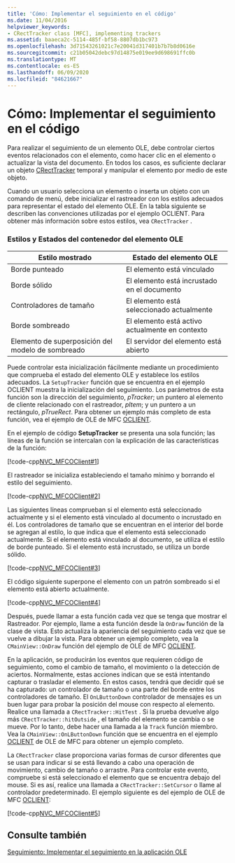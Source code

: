 ```yaml
---
title: 'Cómo: Implementar el seguimiento en el código'
ms.date: 11/04/2016
helpviewer_keywords:
- CRectTracker class [MFC], implementing trackers
ms.assetid: baaeca2c-5114-485f-bf58-8807db1bc973
ms.openlocfilehash: 3d71543261021c7e20041d317401b7b7b8d0616e
ms.sourcegitcommit: c21b05042debc97d14875e019ee9d698691ffc0b
ms.translationtype: MT
ms.contentlocale: es-ES
ms.lasthandoff: 06/09/2020
ms.locfileid: "84621667"
---
```

# <a name="how-to-implement-tracking-in-your-code"></a>Cómo: Implementar el seguimiento en el código

Para realizar el seguimiento de un elemento OLE, debe controlar ciertos eventos relacionados con el elemento, como hacer clic en el elemento o actualizar la vista del documento. En todos los casos, es suficiente declarar un objeto [CRectTracker](reference/crecttracker-class.md) temporal y manipular el elemento por medio de este objeto.

Cuando un usuario selecciona un elemento o inserta un objeto con un comando de menú, debe inicializar el rastreador con los estilos adecuados para representar el estado del elemento OLE. En la tabla siguiente se describen las convenciones utilizadas por el ejemplo OCLIENT. Para obtener más información sobre estos estilos, vea `CRectTracker` .

### <a name="container-styles-and-states-of-the-ole-item"></a>Estilos y Estados del contenedor del elemento OLE

|Estilo mostrado|Estado del elemento OLE|
|---------------------|-----------------------|
|Borde punteado|El elemento está vinculado|
|Borde sólido|El elemento está incrustado en el documento|
|Controladores de tamaño|El elemento está seleccionado actualmente|
|Borde sombreado|El elemento está activo actualmente en contexto|
|Elemento de superposición del modelo de sombreado|El servidor del elemento está abierto|

Puede controlar esta inicialización fácilmente mediante un procedimiento que comprueba el estado del elemento OLE y establece los estilos adecuados. La `SetupTracker` función que se encuentra en el ejemplo OCLIENT muestra la inicialización del seguimiento. Los parámetros de esta función son la dirección del seguimiento, *pTracker*; un puntero al elemento de cliente relacionado con el rastreador, *pItem*; y un puntero a un rectángulo, *pTrueRect*. Para obtener un ejemplo más completo de esta función, vea el ejemplo de OLE de MFC [OCLIENT](../overview/visual-cpp-samples.md).

En el ejemplo de código **SetupTracker** se presenta una sola función; las líneas de la función se intercalan con la explicación de las características de la función:

[!code-cpp[NVC_MFCOClient#1](codesnippet/cpp/how-to-implement-tracking-in-your-code_1.cpp)]

El rastreador se inicializa estableciendo el tamaño mínimo y borrando el estilo del seguimiento.

[!code-cpp[NVC_MFCOClient#2](codesnippet/cpp/how-to-implement-tracking-in-your-code_2.cpp)]

Las siguientes líneas comprueban si el elemento está seleccionado actualmente y si el elemento está vinculado al documento o incrustado en él. Los controladores de tamaño que se encuentran en el interior del borde se agregan al estilo, lo que indica que el elemento está seleccionado actualmente. Si el elemento está vinculado al documento, se utiliza el estilo de borde punteado. Si el elemento está incrustado, se utiliza un borde sólido.

[!code-cpp[NVC_MFCOClient#3](codesnippet/cpp/how-to-implement-tracking-in-your-code_3.cpp)]

El código siguiente superpone el elemento con un patrón sombreado si el elemento está abierto actualmente.

[!code-cpp[NVC_MFCOClient#4](codesnippet/cpp/how-to-implement-tracking-in-your-code_4.cpp)]

Después, puede llamar a esta función cada vez que se tenga que mostrar el Rastreador. Por ejemplo, llame a esta función desde la `OnDraw` función de la clase de vista. Esto actualiza la apariencia del seguimiento cada vez que se vuelve a dibujar la vista. Para obtener un ejemplo completo, vea la `CMainView::OnDraw` función del ejemplo de OLE de MFC [OCLIENT](../overview/visual-cpp-samples.md).

En la aplicación, se producirán los eventos que requieren código de seguimiento, como el cambio de tamaño, el movimiento o la detección de aciertos. Normalmente, estas acciones indican que se está intentando capturar o trasladar el elemento. En estos casos, tendrá que decidir qué se ha capturado: un controlador de tamaño o una parte del borde entre los controladores de tamaño. El `OnLButtonDown` controlador de mensajes es un buen lugar para probar la posición del mouse con respecto al elemento. Realice una llamada a `CRectTracker::HitTest` . Si la prueba devuelve algo más `CRectTracker::hitOutside` , el tamaño del elemento se cambia o se mueve. Por lo tanto, debe hacer una llamada a la `Track` función miembro. Vea la `CMainView::OnLButtonDown` función que se encuentra en el ejemplo [OCLIENT](../overview/visual-cpp-samples.md) de OLE de MFC para obtener un ejemplo completo.

La `CRectTracker` clase proporciona varias formas de cursor diferentes que se usan para indicar si se está llevando a cabo una operación de movimiento, cambio de tamaño o arrastre. Para controlar este evento, compruebe si está seleccionado el elemento que se encuentra debajo del mouse. Si es así, realice una llamada a `CRectTracker::SetCursor` o llame al controlador predeterminado. El ejemplo siguiente es del ejemplo de OLE de MFC [OCLIENT](../overview/visual-cpp-samples.md):

[!code-cpp[NVC_MFCOClient#5](codesnippet/cpp/how-to-implement-tracking-in-your-code_5.cpp)]

## <a name="see-also"></a>Consulte también

[Seguimiento: Implementar el seguimiento en la aplicación OLE](trackers-implementing-trackers-in-your-ole-application.md)
